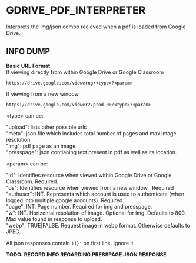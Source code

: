 # GDRIVE_PDF_INTERPRETER
Interprets the img/json combo recieved when a pdf is loaded from Google Drive.

## INFO DUMP
**Basic URL Format**  
If viewing directly from within Google Drive or Google Classroom
```
https://drive.google.com/viewerng/<type>?<param>
```
If viewing from a new window
```
https://drive.google.com/viewer2/prod-00/<type>?<param>
```

\<type\> can be:  

"upload": lists other possible urls  
"meta": json file which includes total number of pages and max image resolution  
"img": pdf page as an image  
"presspage": json contianing text present in pdf as well as its location.

\<param\> can be:

"id":  Identifies resource when viewed within Google Drive or Google Classroom. Required.  
"ds": Identifies resource when viewed from a new window . Required  
"authuser": INT. Represents which account is used to authenticate (when logged into multiple google accounts). Required.  
"page": INT. Page number. Required for img and presspage.  
"w": INT. Horizontal resolution of image. Optional for img. Defaults to 800. Max value found in response to upload.  
"webp": TRUE|FALSE. Request image in webp format. Otherwise defaults to JPEG.   

All json responses contain `)]}'` on first line. Ignore it.

**TODO: RECORD INFO REGARDING PRESSPAGE JSON RESPONSE**
